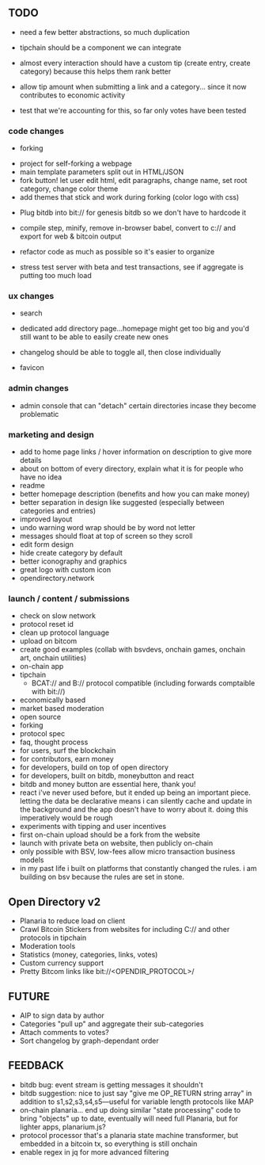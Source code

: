 ## TODO

* need a few better abstractions, so much duplication
* tipchain should be a component we can integrate

* almost every interaction should have a custom tip (create entry, create category) because this helps them rank better
* allow tip amount when submitting a link and a category... since it now contributes to economic activity
 * test that we're accounting for this, so far only votes have been tested


### code changes

* forking
 - project for self-forking a webpage
 - main template parameters split out in HTML/JSON
 - fork button! let user edit html, edit paragraphs, change name, set root category, change color theme
 - add themes that stick and work during forking (color logo with css)

* Plug bitdb into bit:// for genesis bitdb so we don't have to hardcode it

* compile step, minify, remove in-browser babel, convert to c:// and export for web & bitcoin output
* refactor code as much as possible so it's easier to organize
* stress test server with beta and test transactions, see if aggregate is putting too much load

### ux changes

* search

* dedicated add directory page...homepage might get too big and you'd still want to be able to easily create new ones
* changelog should be able to toggle all, then close individually
* favicon

### admin changes
* admin console that can "detach" certain directories incase they become problematic

### marketing and design
* add to home page links / hover information on description to give more details
* about on bottom of every directory, explain what it is for people who have no idea
* readme
* better homepage description (benefits and how you can make money)
* better separation in design like suggested (especially between categories and entries)
* improved layout
* undo warning word wrap should be by word not letter
* messages should float at top of screen so they scroll
* edit form design
* hide create category by default
* better iconography and graphics
* great logo with custom icon
* opendirectory.network

### launch / content / submissions
 - check on slow network
 - protocol reset id
 - clean up protocol language
 - upload on bitcom
 - create good examples (collab with bsvdevs, onchain games, onchain art, onchain utilities)
 - on-chain app
 - tipchain
   - BCAT:// and B:// protocol compatible (including forwards comptaible with bit://)
 - economically based
 - market based moderation
 - open source
 - forking
 - protocol spec
 - faq, thought process
 - for users, surf the blockchain
 - for contributors, earn money
 - for developers, build on top of open directory
 - for developers, built on bitdb, moneybutton and react
 - bitdb and money button are essential here, thank you!
 - react i've never used before, but it ended up being an important piece. letting the data be declarative means i can silently cache and update in the background and the app doesn't have to worry about it. doing this imperatively would be rough
 - experiments with tipping and user incentives
 - first on-chain upload should be a fork from the website
 - launch with private beta on website, then publicly on-chain
 - only possible with BSV, low-fees allow micro transaction business models
 - in my past life i built on platforms that constantly changed the rules. i am building on bsv because the rules are set in stone.

## Open Directory v2
* Planaria to reduce load on client
* Crawl Bitcoin Stickers from websites for including C:// and other protocols in tipchain
* Moderation tools
* Statistics (money, categories, links, votes)
* Custom currency support
* Pretty Bitcom links like bit://<OPENDIR_PROTOCOL>/<txid>

## FUTURE
* AIP to sign data by author
* Categories "pull up" and aggregate their sub-categories
* Attach comments to votes?
* Sort changelog by graph-dependant order

## FEEDBACK
* bitdb bug: event stream is getting messages it shouldn't
* bitdb suggestion: nice to just say "give me OP_RETURN string array" in addition to s1,s2,s3,s4,s5—useful for variable length protocols like MAP
* on-chain planaria... end up doing similar "state processing" code to bring "objects" up to date, eventually will need full Planaria, but for lighter apps, planarium.js?
* protocol processor that's a planaria state machine transformer, but embedded in a bitcoin tx, so everything is still onchain
* enable regex in jq for more advanced filtering

